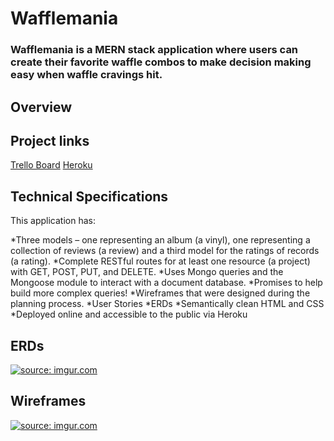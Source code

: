 # Wafflemania
### Wafflemania is a MERN stack application where users can create their favorite waffle combos to make decision making easy when waffle cravings hit.

## Overview

## Project links
[Trello Board](https://trello.com/b/z1PeeXTN/waffle-mania)
[Heroku](https://damp-meadow-81873.herokuapp.com/)

## Technical Specifications
This application has:

*Three models – one representing an album (a vinyl), one representing a collection of reviews (a review) and a third model for the ratings of records (a rating).
*Complete RESTful routes for at least one resource (a project) with GET, POST, PUT, and DELETE.
*Uses Mongo queries and the Mongoose module to interact with a document database.
*Promises to help build more complex queries!
*Wireframes that were designed during the planning process.
*User Stories
*ERDs
*Semantically clean HTML and CSS
*Deployed online and accessible to the public via Heroku

## ERDs
<a href="https://imgur.com/ddQSRD1"><img src="https://i.imgur.com/ddQSRD1.png" title="source: imgur.com" /></a>

## Wireframes
<a href="https://imgur.com/KLLJHeQ"><img src="https://i.imgur.com/KLLJHeQ.png?1" title="source: imgur.com" /></a>

